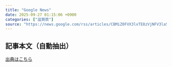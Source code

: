 ```yaml
---
title: "Google News"
date: 2025-09-27 01:15:06 +0900
categories: ["滋賀県"]
source: "https://news.google.com/rss/articles/CBMiZ0FVX3lxTE8zVjNFV3laSkVVcE5wMUpUdk0zWDJQZUphWmVvd1NzeXAyNGlkbTNkOXpiQjJrNEROMEt4bHJXUUZJRFlmcGJXZ2lhV01ucG92Tno1X3FYUVF3eU5mWnBwOUJpeWxKVUE?oc=5"
---
```


## 記事本文（自動抽出）
<body class="y0K44d EA71Tc" id="readabilityBody"></body>

[出典はこちら](https://news.google.com/rss/articles/CBMiZ0FVX3lxTE8zVjNFV3laSkVVcE5wMUpUdk0zWDJQZUphWmVvd1NzeXAyNGlkbTNkOXpiQjJrNEROMEt4bHJXUUZJRFlmcGJXZ2lhV01ucG92Tno1X3FYUVF3eU5mWnBwOUJpeWxKVUE?oc=5)
